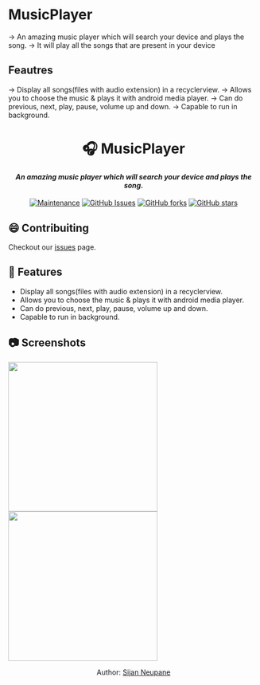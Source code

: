 
# MusicPlayer
-> An amazing music player which will search your device and plays the song. 
-> It will play all the songs that are present in your device

## Feautres
->  Display all songs(files with audio extension) in a recyclerview.
->  Allows you to choose the music & plays it with android media player.
->  Can do previous, next, play, pause, volume up and down.
->  Capable to run in background.

<h1 align="center"> 🎧 MusicPlayer</h1>

<h4 align="center">
<b><i>An amazing music player which will search your device and plays the song.</i></b>
</h4>

<span align="center"> 

<span>[![Maintenance](https://img.shields.io/badge/Maintained%3F-yes-green.svg)](https://github.com/sijan8s3/MusicPlayer/graphs/commit-activity)</span>
<span>[![GitHub Issues](https://img.shields.io/github/issues/sijan8s3/MusicPlayer.svg)](https://github.com/sijan8s3/MusicPlayer/issues/)</span>
<span>[![GitHub forks](https://img.shields.io/github/forks/sijan8s3/MusicPlayer.svg?style=social&label=Fork&maxAge=2592000)](https://github.com/sijan8s3/MusicPlayer/network/)</span>
<span>[![GitHub stars](https://img.shields.io/github/stars/sijan8s3/MusicPlayer.svg?style=social&label=Star&maxAge=2592000)](https://github.com/sijan8s3/MusicPlayer/stargazers/)</span>

</span>

## 😄 Contribuiting
Checkout our [issues](https://github.com/sijan8s3/MusicPlayer/issues) page.

## 🎵 Features
-  Display all songs(files with audio extension) in a recyclerview.
-  Allows you to choose the music & plays it with android media player.
-  Can do previous, next, play, pause, volume up and down.
-  Capable to run in background.

## 📷 Screenshots


<img src="https://github.com/gargk747/MusicPlayer/blob/master/assets/readme1.jpg" width="300">

<img src="https://github.com/gargk747/MusicPlayer/blob/master/assets/readme2.jpg" width="300">

<span align="center">

Author: [Sijan Neupane](https://github.com/sijan8s3)
</span>
